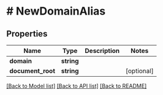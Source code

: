 # # NewDomainAlias

## Properties

Name | Type | Description | Notes
------------ | ------------- | ------------- | -------------
**domain** | **string** |  |
**document_root** | **string** |  | [optional]

[[Back to Model list]](../../README.md#models) [[Back to API list]](../../README.md#endpoints) [[Back to README]](../../README.md)
